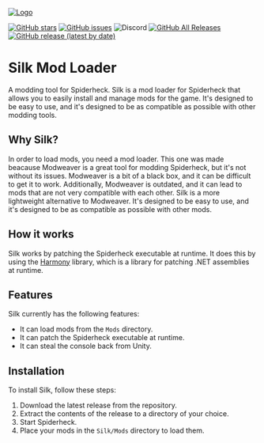 [![Logo](./assets/banner.png)](https://silkmodding.com)

[![GitHub stars](https://img.shields.io/github/stars/SilkModding/Silk?style=flat)](https://github.com/SilkModding/Silk/stargazers)
[![GitHub issues](https://img.shields.io/github/issues/SilkModding/Silk)](https://github.com/SilkModding/Silk/issues)
![Discord](https://img.shields.io/discord/1314422173082845204?label=Join%20the%20discord!&link=https%3A%2F%2Fdiscord.gg%2FGGv92crcx3)
[![GitHub All Releases](https://img.shields.io/github/downloads/SilkModding/Silk/total.svg)](https://github.com/SilkModding/Silk/releases)
[![GitHub release (latest by date)](https://img.shields.io/github/v/release/SilkModding/Silk)](https://github.com/SilkModding/Silk/releases/latest)

# Silk Mod Loader

A modding tool for Spiderheck. Silk is a mod loader for Spiderheck that allows you to easily install and manage mods for the game. It's designed to be easy to use, and it's designed to be as compatible as possible with other modding tools.

## Why Silk?

In order to load mods, you need a mod loader. This one was made beacause Modweaver is a great tool for
modding Spiderheck, but it's not without its issues. Modweaver is a bit of a black box, and it can be difficult
to get it to work. Additionally, Modweaver is outdated, and it can lead to mods that are not very
compatible with each other. Silk is a more lightweight alternative to Modweaver. It's designed to be easy to use,
and it's designed to be as compatible as possible with other mods.

## How it works

Silk works by patching the Spiderheck executable at runtime. It does this by using the [Harmony](https://github.com/pardeike/Harmony)
library, which is a library for patching .NET assemblies at runtime.

## Features

Silk currently has the following features:

-   It can load mods from the `Mods` directory.
-   It can patch the Spiderheck executable at runtime.
-   It can steal the console back from Unity.

## Installation

To install Silk, follow these steps:

1. Download the latest release from the repository.
2. Extract the contents of the release to a directory of your choice.
3. Start Spiderheck.
4. Place your mods in the `Silk/Mods` directory to load them.
